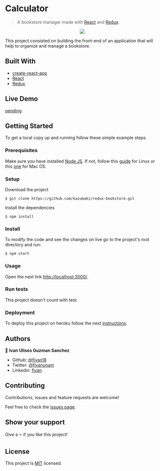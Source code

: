 # Calculator

> A bookstore manager made with [React](https://reactjs.org/) and [Redux](https://redux.js.org/).

<p align="center">
    <img src="image.png">
</p>

This project consisted on building the front-end of an application that will help to organize and manage a bookstore.

## Built With

- [create-react-app](https://create-react-app.dev/)
- [React](https://reactjs.org/)
- [Redux](https://redux.js.org/)

## Live Demo

[pending](#)


## Getting Started

To get a local copy up and running follow these simple example steps.

### Prerequisites

Make sure you have installed [Node JS](https://nodejs.org/en/). If not, follow this [guide](https://www.geeksforgeeks.org/installation-of-node-js-on-linux/) for Linux or this [one](https://treehouse.github.io/installation-guides/mac/node-mac.html) for Mac OS.

### Setup

Download the project

    $ git clone https://github.com/kazumaki/redux-bookstore.git

Install the dependencies

    $ npm install

### Install

To modify the code and see the changes on live go to the project's root directory and run:

    $ npm start

### Usage

Open the next link [http://localhost:3000/](http://localhost:3000/).

### Run tests

This project doesn't count with test.

### Deployment

To deploy this project on heroku follow the next [instructions](https://github.com/mars/create-react-app-buildpack).


## Authors

👤 **Ivan Ulises Guzman Sanchez**

- Github: [@fivan18](https://github.com/fivan18)
- Twitter: [@fivanunam](https://twitter.com/fivanunam)
- Linkedin: [fivan](https://www.linkedin.com/in/fivan)


## Contributing

Contributions, issues and feature requests are welcome!

Feel free to check the [issues page](https://github.com/kazumaki/redux-bookstore/issues).

## Show your support

Give a ⭐️ if you like this project!

## License

This project is [MIT](LICENSE) licensed.

